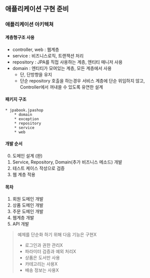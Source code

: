 ## 애플리케이션 구현 준비

### 애플리케이션 아키텍쳐
#### 계층형구조 사용
* controller, web : 웹계층
* service : 비즈니스로직, 트랜잭션 처리
* repository : JPA를 직접 사용하는 계층, 엔티티 매니저 사용
* domain : 엔티티가 모여있는 계층, 모든 계층에서 사용
    * 단, 단방향을 유지
    * 단순 repository 호출을 하는경우 서비스 계층에 단순 위임하지 않고, Controller에서 꺼내쓸 수 있도록 유연한 설계

#### 패키지 구조
```
* jpabook.jpashop
    * domain
    * exception
    * repository
    * service
    * web
```

#### 개발 순서
0. 도메인 설계 (완)
1. Service, Repository, Domain(추가 비즈니스 메소드) 개발
2. 테스트 케이스 작성으로 검증
3. 웹 계층 적용

#### 목차
1. 회원 도메인 개발
2. 상품 도메인 개발
3. 주문 도메인 개발
4. 웹계층 개발
5. API 개발

> 예제를 단순화 하기 위해 다음 기능은 구현X
> * 로그인과 권한 관리X
> * 파라미터 검증과 예외 처리X
> * 상품은 도서만 사용
> * 카테고리는 사용X
> * 배송 정보는 사용X